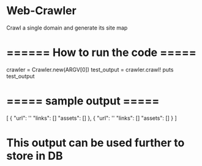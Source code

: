 # Web-Crawler
Crawl a single domain and generate its site map
# ====== How to run the code =====
crawler = Crawler.new(ARGV[0])
test_output = crawler.crawl!
puts test_output
# ===== sample output =====

[
  {
    "url": ''
    "links": []
    "assets": []
  },
  {
    "url": ''
    "links": []
    "assets": []
  }
]
# This output can be used further to store in DB

